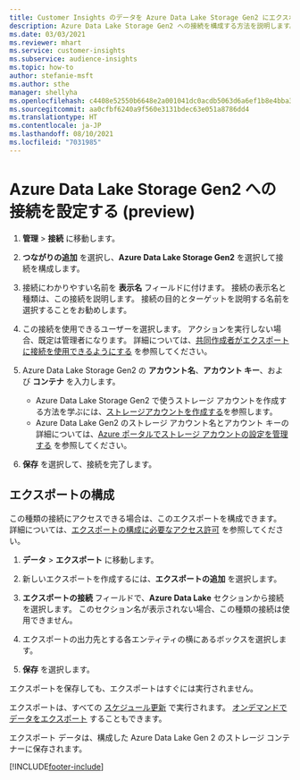 ```yaml
---
title: Customer Insights のデータを Azure Data Lake Storage Gen2 にエクスポートする
description: Azure Data Lake Storage Gen2 への接続を構成する方法を説明します。
ms.date: 03/03/2021
ms.reviewer: mhart
ms.service: customer-insights
ms.subservice: audience-insights
ms.topic: how-to
author: stefanie-msft
ms.author: sthe
manager: shellyha
ms.openlocfilehash: c4408e52550b6648e2a001041dc0acdb5063d6a6ef1b8e4bba3321bf25fefcfc
ms.sourcegitcommit: aa0cfbf6240a9f560e3131bdec63e051a8786dd4
ms.translationtype: HT
ms.contentlocale: ja-JP
ms.lasthandoff: 08/10/2021
ms.locfileid: "7031985"
---
```

# <a name="set-up-the-connection-to-azure-data-lake-storage-gen2-preview"></a>Azure Data Lake Storage Gen2 への接続を設定する (preview)

1. **管理** > **接続** に移動します。

1. **つながりの追加** を選択し、**Azure Data Lake Storage Gen2** を選択して接続を構成します。

1. 接続にわかりやすい名前を **表示名** フィールドに付けます。 接続の表示名と種類は、この接続を説明します。 接続の目的とターゲットを説明する名前を選択することをお勧めします。

1. この接続を使用できるユーザーを選択します。 アクションを実行しない場合、既定は管理者になります。 詳細については、[共同作成者がエクスポートに接続を使用できるようにする](connections.md#allow-contributors-to-use-a-connection-for-exports) を参照してください。

1. Azure Data Lake Storage Gen2 の **アカウント名**、**アカウント キー**、および **コンテナ** を入力します。
    - Azure Data Lake Storage Gen2 で使うストレージ アカウントを作成する方法を学ぶには、[ストレージアカウントを作成する](/azure/storage/blobs/create-data-lake-storage-account)を参照します。 
    - Azure Data Lake Gen2 のストレージ アカウント名とアカウント キーの詳細については、[Azure ポータルでストレージ アカウントの設定を管理する](/azure/storage/common/storage-account-manage) を参照してください。

1. **保存** を選択して、接続を完了します。 

## <a name="configure-an-export"></a>エクスポートの構成

この種類の接続にアクセスできる場合は、このエクスポートを構成できます。 詳細については、[エクスポートの構成に必要なアクセス許可](export-destinations.md#set-up-a-new-export) を参照してください。

1. **データ** > **エクスポート** に移動します。

1. 新しいエクスポートを作成するには、**エクスポートの追加** を選択します。

1. **エクスポートの接続** フィールドで、**Azure Data Lake** セクションから接続を選択します。 このセクション名が表示されない場合、この種類の接続は使用できません。

1. エクスポートの出力先とする各エンティティの横にあるボックスを選択します。

1. **保存** を選択します。

エクスポートを保存しても、エクスポートはすぐには実行されません。

エクスポートは、すべての [スケジュール更新](system.md#schedule-tab) で実行されます。 [オンデマンドでデータをエクスポート](export-destinations.md#run-exports-on-demand) することもできます。 

エクスポート データは、構成した Azure Data Lake Gen 2 のストレージ コンテナーに保存されます。 

[!INCLUDE[footer-include](../includes/footer-banner.md)]

